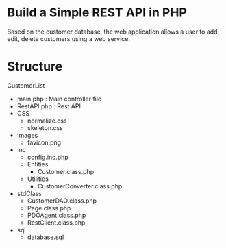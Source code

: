 # Build a Simple REST API in PHP
Based on the customer database, the web application allows a user to add, edit, delete customers using a web service.

# Structure
CustomerList
   - main.php : Main controller file
   - RestAPI.php : Rest API
   - CSS
      - normalize.css
      - skeleton.css
   - images
      - favicon.png
   - inc
      - config.inc.php
      - Entities 
          - Customer.class.php
      - Utilities
          - CustomerConverter.class.php
   - stdClass
      - CustomerDAO.class.php
      - Page.class.php
      - PDOAgent.class.php
      - RestClient.class.php
   - sql
      - database.sql
      
